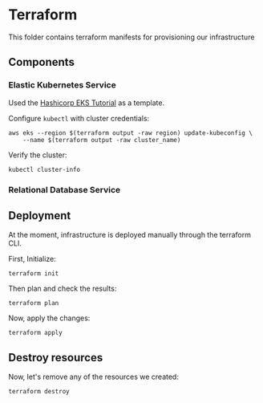 # Terraform

This folder contains terraform manifests for provisioning our infrastructure

## Components

### Elastic Kubernetes Service

Used the [Hashicorp EKS Tutorial](https://developer.hashicorp.com/terraform/tutorials/kubernetes/eks) as a template.

Configure `kubectl` with cluster credentials:

```shell
aws eks --region $(terraform output -raw region) update-kubeconfig \
    --name $(terraform output -raw cluster_name)
```

Verify the cluster:

```shell
kubectl cluster-info
```

### Relational Database Service

## Deployment

At the moment, infrastructure is deployed manually through the terraform CLI.

First, Initialize:

```shell
terraform init
```

Then plan and check the results:

```shell
terraform plan
```

Now, apply the changes:

```shell
terraform apply
```

## Destroy resources

Now, let's remove any of the resources we created:

```shell
terraform destroy
```
